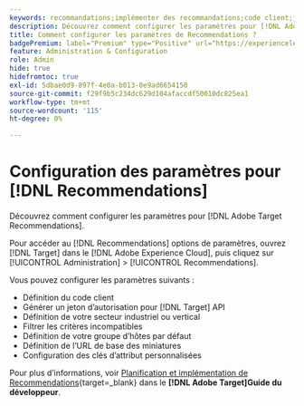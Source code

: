 ```yaml
---
keywords: recommandations;implémenter des recommandations;code client;jeton d’authentification;secteur industriel vertical;mode de filtrage incompatible;groupe d’hôtes par défaut;base de miniatures;générer un jeton d’authentification;jeton d’authentification;
description: Découvrez comment configurer les paramètres pour [!DNL Adobe Target Recommendations].
title: Comment configurer les paramètres de Recommendations ?
badgePremium: label="Premium" type="Positive" url="https://experienceleague.adobe.com/docs/target/using/introduction/intro.html?lang=en#premium newtab=true" tooltip="Découvrez les fonctionnalités incluses dans Target Premium."
feature: Administration & Configuration
role: Admin
hide: true
hidefromtoc: true
exl-id: 5dbae0d9-897f-4e0a-b013-0e9ad6654150
source-git-commit: f29f9b5c234dc629d104afaccdf50010dc825ea1
workflow-type: tm+mt
source-wordcount: '115'
ht-degree: 0%

---
```


# Configuration des paramètres pour [!DNL Recommendations]

Découvrez comment configurer les paramètres pour [!DNL Adobe Target Recommendations].

Pour accéder au [!DNL Recommendations] options de paramètres, ouvrez [!DNL Target] dans le [!DNL Adobe Experience Cloud], puis cliquez sur [!UICONTROL Administration] > [!UICONTROL Recommendations].

Vous pouvez configurer les paramètres suivants :

* Définition du code client
* Générer un jeton d’autorisation pour [!DNL Target] API
* Définition de votre secteur industriel ou vertical
* Filtrer les critères incompatibles
* Définition de votre groupe d’hôtes par défaut
* Définition de l’URL de base des miniatures
* Configuration des clés d’attribut personnalisées

Pour plus d’informations, voir [Planification et implémentation de Recommendations](https://experienceleague.adobe.com/en/docs/target-dev/developer/recommendations-beta){target=_blank} dans le **[!DNL Adobe Target]Guide du développeur**.

